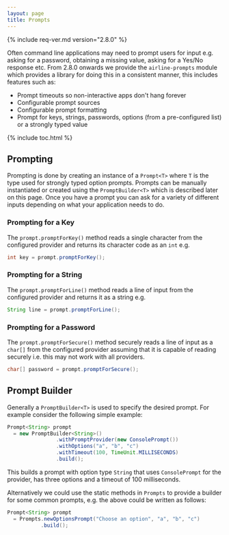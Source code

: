 ```yaml
---
layout: page
title: Prompts
---
```


{% include req-ver.md version="2.8.0" %}

Often command line applications may need to prompt users for input e.g. asking for a password, obtaining a missing value, asking for a Yes/No response etc.  From 2.8.0 onwards we provide the `airline-prompts` module which provides a library for doing this in a consistent manner, this includes features such as:

- Prompt timeouts so non-interactive apps don't hang forever
- Configurable prompt sources
- Configurable prompt formatting
- Prompt for keys, strings, passwords, options (from a pre-configured list) or a strongly typed value

{% include toc.html %}

## Prompting

Prompting is done by creating an instance of a `Prompt<T>` where `T` is the type used for strongly typed option prompts.  Prompts can be manually instantiated or created using the `PromptBuilder<T>` which is described later on this page.  Once you have a prompt you can ask for a variety of different inputs depending on what your application needs to do.

### Prompting for a Key

The `prompt.promptForKey()` method reads a single character from the configured provider and returns its character code as an `int` e.g.

```java
int key = prompt.promptForKey();
```
### Prompting for a String

The `prompt.promptForLine()` method reads a line of input from the configured provider and returns it as a string e.g.

```java
String line = prompt.promptForLine();
```
 
### Prompting for a Password

The `prompt.promptForSecure()` method securely reads a line of input as a `char[]` from the configured provider assuming that it is capable of reading securely i.e. this may not work with all providers.

```java
char[] password = prompt.promptForSecure();
```


## Prompt Builder

Generally a `PromptBuilder<T>` is used to specify the desired prompt.  For example consider the following simple example:

```java
Prompt<String> prompt 
  = new PromptBuilder<String>()
                .withPromptProvider(new ConsolePrompt())
                .withOptions("a", "b", "c")
                .withTimeout(100, TimeUnit.MILLISECONDS)
                .build();
```
This builds a prompt with option type `String` that uses `ConsolePrompt` for the provider, has three options and a timeout of 100 milliseconds.

Alternatively we could use the static methods in `Prompts` to provide a builder for some common prompts, e.g. the above could be written as follows:

```java
Prompt<String> prompt 
  = Prompts.newOptionsPrompt("Choose an option", "a", "b", "c")
           .build();
```